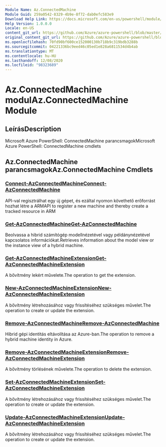 ```yaml
---
Module Name: Az.ConnectedMachine
Module Guid: 259a0542-8329-4b9e-8f72-dab0efc583e9
Download Help Link: https://docs.microsoft.com/en-us/powershell/module/az.connectedmachine
Help Version: 1.0.0.0
Locale: en-US
content_git_url: https://github.com/Azure/azure-powershell/blob/master/src/ConnectedMachine/help/Az.ConnectedMachine.md
original_content_git_url: https://github.com/Azure/azure-powershell/blob/master/src/ConnectedMachine/help/Az.ConnectedMachine.md
ms.openlocfilehash: 70fd90bf600ce152000130b718b9c319bdb3288b
ms.sourcegitcommit: 04221336bc9eed46c05ed1e828a6811534d4b4ab
ms.translationtype: MT
ms.contentlocale: hu-HU
ms.lasthandoff: 12/08/2020
ms.locfileid: "98323689"
---
```

# <span data-ttu-id="ec459-101">Az.ConnectedMachine modul</span><span class="sxs-lookup"><span data-stu-id="ec459-101">Az.ConnectedMachine Module</span></span>
## <span data-ttu-id="ec459-102">Leírás</span><span class="sxs-lookup"><span data-stu-id="ec459-102">Description</span></span>
<span data-ttu-id="ec459-103">Microsoft Azure PowerShell: ConnectedMachine parancsmagok</span><span class="sxs-lookup"><span data-stu-id="ec459-103">Microsoft Azure PowerShell: ConnectedMachine cmdlets</span></span>

## <span data-ttu-id="ec459-104">Az.ConnectedMachine parancsmagok</span><span class="sxs-lookup"><span data-stu-id="ec459-104">Az.ConnectedMachine Cmdlets</span></span>
### [<span data-ttu-id="ec459-105">Connect-AzConnectedMachine</span><span class="sxs-lookup"><span data-stu-id="ec459-105">Connect-AzConnectedMachine</span></span>](Connect-AzConnectedMachine.md)
<span data-ttu-id="ec459-106">API-val regisztrálhat egy új gépet, és ezáltal nyomon követhető erőforrást hozhat létre a ARM</span><span class="sxs-lookup"><span data-stu-id="ec459-106">API to register a new machine and thereby create a tracked resource in ARM</span></span>

### [<span data-ttu-id="ec459-107">Get-AzConnectedMachine</span><span class="sxs-lookup"><span data-stu-id="ec459-107">Get-AzConnectedMachine</span></span>](Get-AzConnectedMachine.md)
<span data-ttu-id="ec459-108">Beolvassa a hibrid számítógép modellnézetével vagy példánynézetével kapcsolatos információkat.</span><span class="sxs-lookup"><span data-stu-id="ec459-108">Retrieves information about the model view or the instance view of a hybrid machine.</span></span>

### [<span data-ttu-id="ec459-109">Get-AzConnectedMachineExtension</span><span class="sxs-lookup"><span data-stu-id="ec459-109">Get-AzConnectedMachineExtension</span></span>](Get-AzConnectedMachineExtension.md)
<span data-ttu-id="ec459-110">A bővítmény lekért művelete.</span><span class="sxs-lookup"><span data-stu-id="ec459-110">The operation to get the extension.</span></span>

### [<span data-ttu-id="ec459-111">New-AzConnectedMachineExtension</span><span class="sxs-lookup"><span data-stu-id="ec459-111">New-AzConnectedMachineExtension</span></span>](New-AzConnectedMachineExtension.md)
<span data-ttu-id="ec459-112">A bővítmény létrehozásához vagy frissítéséhez szükséges művelet.</span><span class="sxs-lookup"><span data-stu-id="ec459-112">The operation to create or update the extension.</span></span>

### [<span data-ttu-id="ec459-113">Remove-AzConnectedMachine</span><span class="sxs-lookup"><span data-stu-id="ec459-113">Remove-AzConnectedMachine</span></span>](Remove-AzConnectedMachine.md)
<span data-ttu-id="ec459-114">Hibrid gépi identitás eltávolítása az Azure-ban.</span><span class="sxs-lookup"><span data-stu-id="ec459-114">The operation to remove a hybrid machine identity in Azure.</span></span>

### [<span data-ttu-id="ec459-115">Remove-AzConnectedMachineExtension</span><span class="sxs-lookup"><span data-stu-id="ec459-115">Remove-AzConnectedMachineExtension</span></span>](Remove-AzConnectedMachineExtension.md)
<span data-ttu-id="ec459-116">A bővítmény törlésének művelete.</span><span class="sxs-lookup"><span data-stu-id="ec459-116">The operation to delete the extension.</span></span>

### [<span data-ttu-id="ec459-117">Set-AzConnectedMachineExtension</span><span class="sxs-lookup"><span data-stu-id="ec459-117">Set-AzConnectedMachineExtension</span></span>](Set-AzConnectedMachineExtension.md)
<span data-ttu-id="ec459-118">A bővítmény létrehozásához vagy frissítéséhez szükséges művelet.</span><span class="sxs-lookup"><span data-stu-id="ec459-118">The operation to create or update the extension.</span></span>

### [<span data-ttu-id="ec459-119">Update-AzConnectedMachineExtension</span><span class="sxs-lookup"><span data-stu-id="ec459-119">Update-AzConnectedMachineExtension</span></span>](Update-AzConnectedMachineExtension.md)
<span data-ttu-id="ec459-120">A bővítmény létrehozásához vagy frissítéséhez szükséges művelet.</span><span class="sxs-lookup"><span data-stu-id="ec459-120">The operation to create or update the extension.</span></span>

